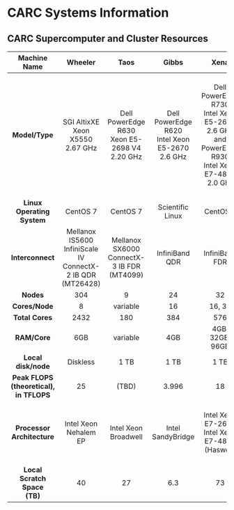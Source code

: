 # CARC Systems Information

## CARC Supercomputer and Cluster Resources

| **Machine Name** | **Wheeler** | **Taos** | **Gibbs** | **Xena** | **Hopper** |
| :---: | :---: | :---: | :---: | :---: | :---: |
| **Model/Type** | SGI AltixXE<br>Xeon X5550<br>2.67 GHz | Dell PowerEdge R630<br>Xeon E5-2698 V4<br>2.20 GHz | Dell PowerEdge R620<br>Intel Xeon E5-2670<br>2.6 GHz | Dell PowerEdge R730<br>Intel Xeon E5-2640<br>2.6 GHz<br>and<br>PowerEdge R930<br>Intel Xeon E7-4809<br>2.0 Ghz | Dell PowerEdge R640<br>Intel Xeon Gold 6226R<br>2.9 GHz<br>and<br>Dell PowerEdge R740<br>Intel Xeon Gold 6242<br>2.8 GHz |
| **Linux Operating<br>System** | CentOS 7 | CentOS 7 | Scientific Linux | CentOS 7 | Rocky Linux |
| **Interconnect** | Mellanox IS5600<br>InfiniScale IV<br>ConnectX-2 IB QDR<br>(MT26428) | Mellanox SX6000<br>ConnectX-3 IB FDR<br>(MT4099) | InfiniBand QDR | InfiniBand FDR | InfiniBand HDR |
| **Nodes** | 304 | 9 | 24 | 32 | 55 |
| **Cores/Node** | 8 | variable | 16 | 16, 32 | 32 |
| **Total Cores** | 2432 | 180 | 384 | 576 | 1760 |
| **RAM/Core** | 6GB | variable | 4GB | 4GB, 32GB, 96GB | variable |
| **Local disk/node** | Diskless | 1 TB | 1 TB | 1 TB | 1 TB |
| **Peak FLOPS<br>(theoretical),<br>in TFLOPS** | 25 | (TBD) | 3.996 | 18 | (TBD) |
| **Processor Architecture** | Intel Xeon<br>Nehalem EP | Intel Xeon<br>Broadwell | Intel SandyBridge | Intel Xeon E7-2640<br>Intel Xeon E7-4809<br>(Haswell) | Intel Xeon Gold 6226R<br>Intel Xeon Gold 6242<br>(Cascade Lake) |
| **Local Scratch Space<br>(TB)** | 40 | 27 | 6.3 | 73 | (TBD) |
